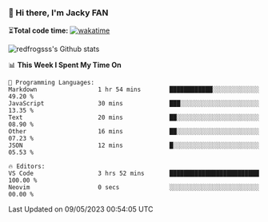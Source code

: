 ### 👋 Hi there, I'm Jacky FAN

⏳**Total code time:** [![wakatime](https://wakatime.com/badge/user/2cbd8003-b8b8-4565-92d7-ad9c23ff1846.svg)](https://wakatime.com/@2cbd8003-b8b8-4565-92d7-ad9c23ff1846)

<img src="https://github-readme-stats.vercel.app/api?username=redfrogsss&show_icons=true" alt="redfrogsss's Github stats"></img>

<!--START_SECTION:waka-->
📊 **This Week I Spent My Time On** 

```text
💬 Programming Languages: 
Markdown                 1 hr 54 mins        ████████████░░░░░░░░░░░░░   49.20 % 
JavaScript               30 mins             ███░░░░░░░░░░░░░░░░░░░░░░   13.35 % 
Text                     20 mins             ██░░░░░░░░░░░░░░░░░░░░░░░   08.90 % 
Other                    16 mins             ██░░░░░░░░░░░░░░░░░░░░░░░   07.23 % 
JSON                     12 mins             █░░░░░░░░░░░░░░░░░░░░░░░░   05.53 % 

🔥 Editors: 
VS Code                  3 hrs 52 mins       █████████████████████████   100.00 % 
Neovim                   0 secs              ░░░░░░░░░░░░░░░░░░░░░░░░░   00.00 % 
```


 Last Updated on 09/05/2023 00:54:05 UTC
<!--END_SECTION:waka-->
